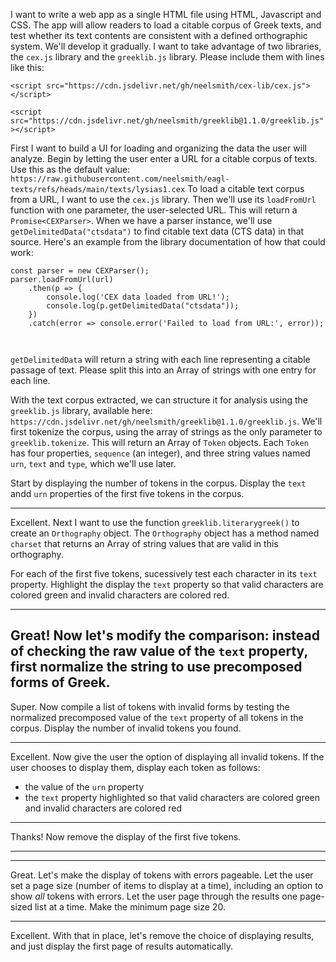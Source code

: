 
I want to write a web app as a single HTML file using HTML, Javascript and CSS. The app will allow readers to load a citable corpus of Greek texts, and test whether its text contents are consistent with a defined orthographic system. We'll develop it gradually. I want to take advantage of two libraries, the `cex.js` library and the `greeklib.js` library. Please include them with lines like this:

`<script src="https://cdn.jsdelivr.net/gh/neelsmith/cex-lib/cex.js"></script>`

`<script src="https://cdn.jsdelivr.net/gh/neelsmith/greeklib@1.1.0/greeklib.js"></script>`



First I want to build a UI for loading and organizing the data the user will analyze. Begin by letting the user enter a URL for a citable corpus of texts. Use this as the default value:
`https://raw.githubusercontent.com/neelsmith/eagl-texts/refs/heads/main/texts/lysias1.cex`
To load a citable text corpus from a URL, I want to use the `cex.js` library. 
Then we'll use its `loadFromUrl` function with one parameter, the user-selected URL. This will return a `Promise<CEXParser>`. When we have a parser instance, we'll use `getDelimitedData("ctsdata")` to find citable text data (CTS data) in that source. Here's an example from the library documentation of how that could work:
```
const parser = new CEXParser();
parser.loadFromUrl(url)
    .then(p => {
        console.log('CEX data loaded from URL!');
        console.log(p.getDelimitedData("ctsdata"));
    })
    .catch(error => console.error('Failed to load from URL:', error));
  
  
```
`getDelimitedData` will return a string with each line representing a citable passage of text. Please split this into an Array of strings with one entry for each line.

With the text corpus extracted, we can structure it for analysis using the `greeklib.js` library, available here:
`https://cdn.jsdelivr.net/gh/neelsmith/greeklib@1.1.0/greeklib.js`.
We'll first tokenize the corpus, using the array of strings as the only parameter to `greeklib.tokenize`. This will return an Array of `Token` objects. Each `Token` has four properties, `sequence` (an integer), and three string values named `urn`, `text` and `type`, which we'll use later.


Start by displaying the number of tokens in the corpus. Display the `text` andd `urn` properties of the first five tokens in the corpus.

---


Excellent. Next I want to use the function `greeklib.literarygreek()` to create an `Orthography` object. The `Orthography` object has a method named `charset` that returns an Array of string values that are valid in this orthography.

For each of the first five tokens, sucessively test each character in its `text` property. Highlight the display the `text` property so that valid characters are colored green and invalid characters are colored red.

---

Great! Now let's modify the comparison: instead of checking the raw value of the `text` property, first normalize the string to use precomposed forms of Greek.
---

Super. Now compile a list of tokens with invalid forms by testing the normalized precomposed value of the `text` property of all tokens in the corpus. Display the number of invalid tokens you found.

---

Excellent. Now give the user the option of displaying all invalid tokens. If the user chooses to display them, display each token as follows:

- the value of the `urn` property
- the `text` property highlighted so that valid characters are colored green and invalid characters are colored red

---

Thanks! Now remove the display of the first five tokens.

---


---

Great. Let's make the display of tokens with errors pageable. Let the user set a page size (number of items to display at a time), including an option to show *all* tokens with errors. Let the user page through the results one page-sized list at a time. Make the minimum page size 20.

---

Excellent. With that in place, let's remove the choice of displaying results, and just display the first page of results automatically.